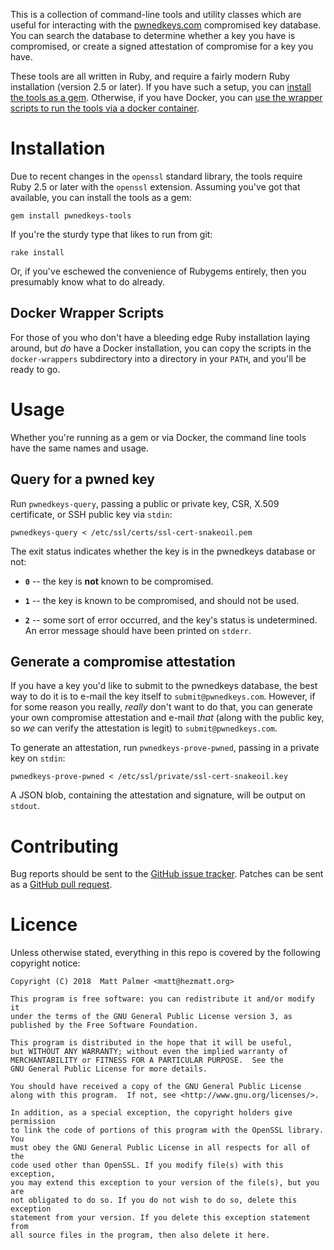 This is a collection of command-line tools and utility classes which are useful
for interacting with the [pwnedkeys.com](https://pwnedkeys.com) compromised key
database.  You can search the database to determine whether a key you have is
compromised, or create a signed attestation of compromise for a key you have.

These tools are all written in Ruby, and require a fairly modern Ruby installation
(version 2.5 or later).  If you have such a setup, you can [install the tools
as a gem](#installation).  Otherwise, if you have Docker, you can [use the
wrapper scripts to run the tools via a docker container](#docker-wrapper-scripts).


# Installation

Due to recent changes in the `openssl` standard library, the tools require
Ruby 2.5 or later with the `openssl` extension.  Assuming you've got that
available, you can install the tools as a gem:

    gem install pwnedkeys-tools

If you're the sturdy type that likes to run from git:

    rake install

Or, if you've eschewed the convenience of Rubygems entirely, then you
presumably know what to do already.


## Docker Wrapper Scripts

For those of you who don't have a bleeding edge Ruby installation laying
around, but *do* have a Docker installation, you can copy the scripts in
the `docker-wrappers` subdirectory into a directory in your `PATH`, and
you'll be ready to go.


# Usage

Whether you're running as a gem or via Docker, the command line tools have the
same names and usage.

## Query for a pwned key

Run `pwnedkeys-query`, passing a public or private key, CSR, X.509 certificate,
or SSH public key via `stdin`:

    pwnedkeys-query < /etc/ssl/certs/ssl-cert-snakeoil.pem

The exit status indicates whether the key is in the pwnedkeys database or not:

* **`0`** -- the key is **not** known to be compromised.

* **`1`** -- the key is known to be compromised, and should not be used.

* **`2`** -- some sort of error occurred, and the key's status is undetermined.
  An error message should have been printed on `stderr`.


## Generate a compromise attestation

If you have a key you'd like to submit to the pwnedkeys database, the best way
to do it is to e-mail the key itself to `submit@pwnedkeys.com`.  However, if
for some reason you really, *really* don't want to do that, you can generate
your own compromise attestation and e-mail *that* (along with the public key,
so *we* can verify the attestation is legit) to `submit@pwnedkeys.com`.

To generate an attestation, run `pwnedkeys-prove-pwned`, passing in a
private key on `stdin`:

    pwnedkeys-prove-pwned < /etc/ssl/private/ssl-cert-snakeoil.key

A JSON blob, containing the attestation and signature, will be output on
`stdout`.


# Contributing

Bug reports should be sent to the [GitHub issue
tracker](https://github.com/pwnedkeys/pwnedkeys-tools/issues).  Patches can be
sent as a [GitHub pull
request](https://github.com/pwnedkeys/pwnedkeys-tools/pulls).


# Licence

Unless otherwise stated, everything in this repo is covered by the following
copyright notice:

    Copyright (C) 2018  Matt Palmer <matt@hezmatt.org>

    This program is free software: you can redistribute it and/or modify it
    under the terms of the GNU General Public License version 3, as
    published by the Free Software Foundation.

    This program is distributed in the hope that it will be useful,
    but WITHOUT ANY WARRANTY; without even the implied warranty of
    MERCHANTABILITY or FITNESS FOR A PARTICULAR PURPOSE.  See the
    GNU General Public License for more details.

    You should have received a copy of the GNU General Public License
    along with this program.  If not, see <http://www.gnu.org/licenses/>.

	In addition, as a special exception, the copyright holders give permission
	to link the code of portions of this program with the OpenSSL library. You
	must obey the GNU General Public License in all respects for all of the
	code used other than OpenSSL. If you modify file(s) with this exception,
	you may extend this exception to your version of the file(s), but you are
	not obligated to do so. If you do not wish to do so, delete this exception
	statement from your version. If you delete this exception statement from
	all source files in the program, then also delete it here.
